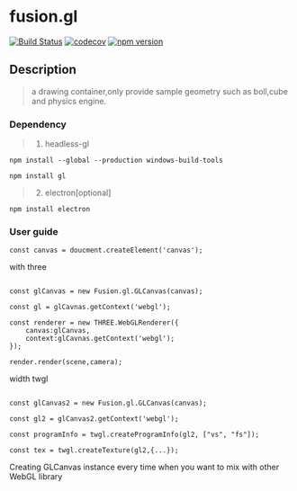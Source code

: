 # fusion.gl #
[![Build Status](https://travis-ci.org/axmand/fusion.gl.svg?branch=master)](https://travis-ci.org/axmand/fusion.gl)
[![codecov](https://codecov.io/gh/axmand/fusion.gl/branch/master/graph/badge.svg)](https://codecov.io/gh/axmand/fusion.gl)
[![npm version](https://badge.fury.io/js/fusion.gl.svg)](https://badge.fury.io/js/fusion.gl)

## Description ##
> a drawing container,only provide sample geometry such as boll,cube and physics engine.

### Dependency ###
> 1. headless-gl
```
npm install --global --production windows-build-tools
```
```
npm install gl
```
> 2. electron[optional]
```
npm install electron
```
### User guide ###
```
const canvas = doucment.createElement('canvas');
```
with three
```

const glCanvas = new Fusion.gl.GLCanvas(canvas);

const gl = glCavnas.getContext('webgl');

const renderer = new THREE.WebGLRenderer({
    canvas:glCanvas,
    context:glCavnas.getContext('webgl');
});

render.render(scene,camera);
```
width twgl
```

const glCanvas2 = new Fusion.gl.GLCanvas(canvas);

const gl2 = glCanvas2.getContext('webgl');

const programInfo = twgl.createProgramInfo(gl2, ["vs", "fs"]);

const tex = twgl.createTexture(gl2,{...});

```
Creating GLCanvas instance every time when you want to mix with other WebGL library

